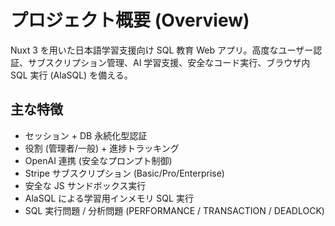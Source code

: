 # プロジェクト概要 (Overview)

Nuxt 3 を用いた日本語学習支援向け SQL 教育 Web アプリ。高度なユーザー認証、サブスクリプション管理、AI 学習支援、安全なコード実行、ブラウザ内 SQL 実行 (AlaSQL) を備える。

## 主な特徴
- セッション + DB 永続化型認証
- 役割 (管理者/一般) + 進捗トラッキング
- OpenAI 連携 (安全なプロンプト制御)
- Stripe サブスクリプション (Basic/Pro/Enterprise)
- 安全な JS サンドボックス実行
- AlaSQL による学習用インメモリ SQL 実行
- SQL 実行問題 / 分析問題 (PERFORMANCE / TRANSACTION / DEADLOCK)
